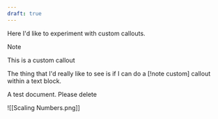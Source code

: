 ```yaml
---
draft: true
---
```



Here I'd like to experiment with custom callouts.

>[!note]
>This is a custom callout

The thing that I'd really like to see is if I can do a [!note custom] callout within a text block.


A test document. Please delete


![[Scaling Numbers.png]]